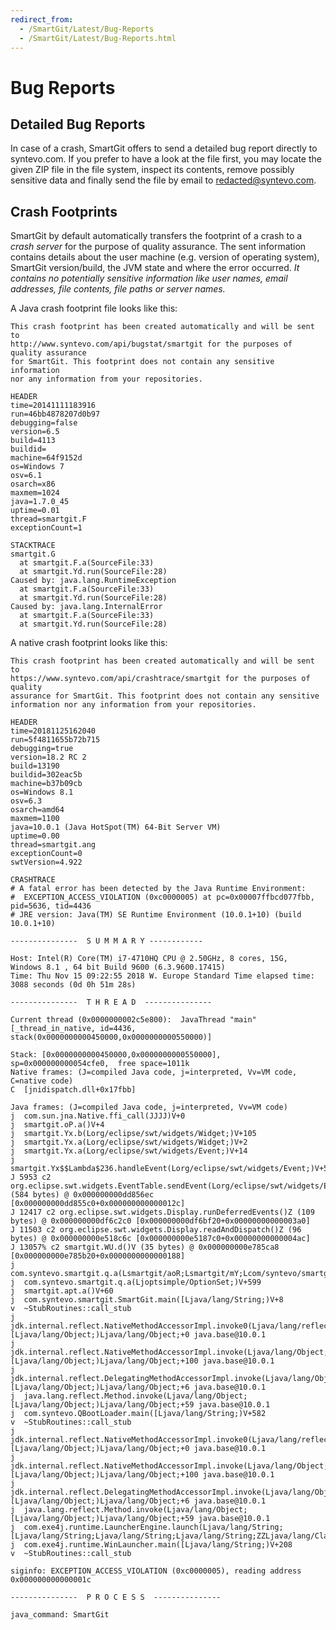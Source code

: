 ```yaml
---
redirect_from:
  - /SmartGit/Latest/Bug-Reports
  - /SmartGit/Latest/Bug-Reports.html
---
```


# Bug Reports

## Detailed Bug Reports

In case of a crash, SmartGit offers to send a detailed bug report directly to syntevo.com. If you prefer to have a look at the file first, you may locate the given ZIP file in the file system, inspect its contents, remove possibly sensitive data and finally send the file by email to redacted@syntevo.com.

## Crash Footprints

SmartGit by default automatically transfers the footprint of a crash to a *crash server* for the purpose of quality assurance. The sent information contains details about the user machine (e.g. version of operating system), SmartGit version/build, the JVM state and where the error occurred. *It contains no potentially sensitive information like user names, email addresses, file contents, file paths or server names.*

A Java crash footprint file looks like this:

``` text
This crash footprint has been created automatically and will be sent to
http://www.syntevo.com/api/bugstat/smartgit for the purposes of quality assurance
for SmartGit. This footprint does not contain any sensitive information
nor any information from your repositories.

HEADER
time=20141111183916
run=46bb4878207d0b97
debugging=false
version=6.5
build=4113
buildid=
machine=64f9152d
os=Windows 7
osv=6.1
osarch=x86
maxmem=1024
java=1.7.0_45
uptime=0.01
thread=smartgit.F
exceptionCount=1

STACKTRACE
smartgit.G
  at smartgit.F.a(SourceFile:33)
  at smartgit.Yd.run(SourceFile:28)
Caused by: java.lang.RuntimeException
  at smartgit.F.a(SourceFile:33)
  at smartgit.Yd.run(SourceFile:28)
Caused by: java.lang.InternalError
  at smartgit.F.a(SourceFile:33)
  at smartgit.Yd.run(SourceFile:28)
```

A native crash footprint looks like this:

``` text
This crash footprint has been created automatically and will be sent to
https://www.syntevo.com/api/crashtrace/smartgit for the purposes of quality
assurance for SmartGit. This footprint does not contain any sensitive
information nor any information from your repositories.

HEADER
time=20181125162040
run=5f4811655b72b715
debugging=true
version=18.2 RC 2
build=13190
buildid=302eac5b
machine=b37b09cb
os=Windows 8.1
osv=6.3
osarch=amd64
maxmem=1100
java=10.0.1 (Java HotSpot(TM) 64-Bit Server VM)
uptime=0.00
thread=smartgit.ang
exceptionCount=0
swtVersion=4.922

CRASHTRACE
# A fatal error has been detected by the Java Runtime Environment:
#  EXCEPTION_ACCESS_VIOLATION (0xc0000005) at pc=0x00007ffbcd077fbb, pid=5636, tid=4436
# JRE version: Java(TM) SE Runtime Environment (10.0.1+10) (build 10.0.1+10)

---------------  S U M M A R Y ------------

Host: Intel(R) Core(TM) i7-4710HQ CPU @ 2.50GHz, 8 cores, 15G,  Windows 8.1 , 64 bit Build 9600 (6.3.9600.17415)
Time: Thu Nov 15 09:22:55 2018 W. Europe Standard Time elapsed time: 3088 seconds (0d 0h 51m 28s)

---------------  T H R E A D  ---------------

Current thread (0x0000000002c5e800):  JavaThread "main" [_thread_in_native, id=4436, stack(0x0000000000450000,0x0000000000550000)]

Stack: [0x0000000000450000,0x0000000000550000],  sp=0x000000000054cfe0,  free space=1011k
Native frames: (J=compiled Java code, j=interpreted, Vv=VM code, C=native code)
C  [jnidispatch.dll+0x17fbb]

Java frames: (J=compiled Java code, j=interpreted, Vv=VM code)
j  com.sun.jna.Native.ffi_call(JJJJ)V+0
j  smartgit.oP.a()V+4
j  smartgit.Yx.b(Lorg/eclipse/swt/widgets/Widget;)V+105
j  smartgit.Yx.a(Lorg/eclipse/swt/widgets/Widget;)V+2
j  smartgit.Yx.a(Lorg/eclipse/swt/widgets/Event;)V+14
j  smartgit.Yx$$Lambda$236.handleEvent(Lorg/eclipse/swt/widgets/Event;)V+5
J 5953 c2 org.eclipse.swt.widgets.EventTable.sendEvent(Lorg/eclipse/swt/widgets/Event;)V (584 bytes) @ 0x000000000dd856ec [0x000000000dd855c0+0x000000000000012c]
J 12417 c2 org.eclipse.swt.widgets.Display.runDeferredEvents()Z (109 bytes) @ 0x000000000df6c2c0 [0x000000000df6bf20+0x00000000000003a0]
J 11503 c2 org.eclipse.swt.widgets.Display.readAndDispatch()Z (96 bytes) @ 0x000000000e518c6c [0x000000000e5187c0+0x00000000000004ac]
J 13057% c2 smartgit.WU.d()V (35 bytes) @ 0x000000000e785ca8 [0x000000000e785b20+0x0000000000000188]
j  com.syntevo.smartgit.q.a(Lsmartgit/aoR;Lsmartgit/mY;Lcom/syntevo/smartgit/aE;Ljava/lang/Boolean;Lsmartgit/ajS;)V+493
j  com.syntevo.smartgit.q.a(Ljoptsimple/OptionSet;)V+599
j  smartgit.apt.a()V+60
j  com.syntevo.smartgit.SmartGit.main([Ljava/lang/String;)V+8
v  ~StubRoutines::call_stub
j  jdk.internal.reflect.NativeMethodAccessorImpl.invoke0(Ljava/lang/reflect/Method;Ljava/lang/Object;[Ljava/lang/Object;)Ljava/lang/Object;+0 java.base@10.0.1
j  jdk.internal.reflect.NativeMethodAccessorImpl.invoke(Ljava/lang/Object;[Ljava/lang/Object;)Ljava/lang/Object;+100 java.base@10.0.1
j  jdk.internal.reflect.DelegatingMethodAccessorImpl.invoke(Ljava/lang/Object;[Ljava/lang/Object;)Ljava/lang/Object;+6 java.base@10.0.1
j  java.lang.reflect.Method.invoke(Ljava/lang/Object;[Ljava/lang/Object;)Ljava/lang/Object;+59 java.base@10.0.1
j  com.syntevo.QBootLoader.main([Ljava/lang/String;)V+582
v  ~StubRoutines::call_stub
j  jdk.internal.reflect.NativeMethodAccessorImpl.invoke0(Ljava/lang/reflect/Method;Ljava/lang/Object;[Ljava/lang/Object;)Ljava/lang/Object;+0 java.base@10.0.1
j  jdk.internal.reflect.NativeMethodAccessorImpl.invoke(Ljava/lang/Object;[Ljava/lang/Object;)Ljava/lang/Object;+100 java.base@10.0.1
j  jdk.internal.reflect.DelegatingMethodAccessorImpl.invoke(Ljava/lang/Object;[Ljava/lang/Object;)Ljava/lang/Object;+6 java.base@10.0.1
j  java.lang.reflect.Method.invoke(Ljava/lang/Object;[Ljava/lang/Object;)Ljava/lang/Object;+59 java.base@10.0.1
j  com.exe4j.runtime.LauncherEngine.launch(Ljava/lang/String;[Ljava/lang/String;Ljava/lang/String;Ljava/lang/String;ZZLjava/lang/ClassLoader;)V+186
j  com.exe4j.runtime.WinLauncher.main([Ljava/lang/String;)V+208
v  ~StubRoutines::call_stub

siginfo: EXCEPTION_ACCESS_VIOLATION (0xc0000005), reading address 0x000000000000001c

---------------  P R O C E S S  ---------------

java_command: SmartGit
```


